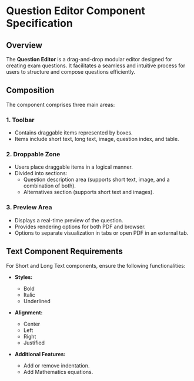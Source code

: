 # Question Editor Component Specification

## Overview

The **Question Editor** is a drag-and-drop modular editor designed for creating exam questions. It facilitates a seamless and intuitive process for users to structure and compose questions efficiently.

## Composition

The component comprises three main areas:

### 1. Toolbar

- Contains draggable items represented by boxes.
- Items include short text, long text, image, question index, and table.

### 2. Droppable Zone

- Users place draggable items in a logical manner.
- Divided into sections:
  - Question description area (supports short text, image, and a combination of both).
  - Alternatives section (supports short text and images).

### 3. Preview Area

- Displays a real-time preview of the question.
- Provides rendering options for both PDF and browser.
- Options to separate visualization in tabs or open PDF in an external tab.

## Text Component Requirements

For Short and Long Text components, ensure the following functionalities:

- **Styles:**
  - Bold
  - Italic
  - Underlined

- **Alignment:**
  - Center
  - Left
  - Right
  - Justified

- **Additional Features:**
  - Add or remove indentation.
  - Add Mathematics equations.

